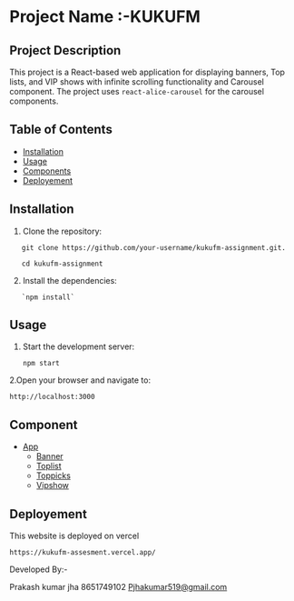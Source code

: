 # Project Name :-KUKUFM

## Project Description

This project is a React-based web application for displaying banners,  Top lists, 
and VIP shows with infinite scrolling functionality and Carousel component. The project uses `react-alice-carousel` 
for the carousel components.

## Table of Contents
- [Installation](#installation)
- [Usage](#usage)
- [Components](#components)
- [Deployement](#deployement)
  
## Installation
1. Clone the repository:
```
   git clone https://github.com/your-username/kukufm-assignment.git.

   cd kukufm-assignment
```
2. Install the dependencies:
```
   `npm install`
```
## Usage
1. Start the development server:
   ```
   npm start
   
2.Open your browser and navigate to:
```
http://localhost:3000
```
## Component
- [App](#app)
  - [Banner](#banner)
  - [Toplist](#toplist)
  - [Toppicks](#toppicks)
  - [Vipshow](#vipshow)


## Deployement
This website is deployed on vercel
```
https://kukufm-assesment.vercel.app/
```
Developed By:-

Prakash kumar jha
8651749102
Pjhakumar519@gmail.com


